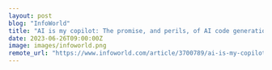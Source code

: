 ```yaml
---
layout: post
blog: "InfoWorld"
title: "AI is my copilot: The promise, and perils, of AI code generation"
date: 2023-06-26T09:00:00Z
image: images/infoworld.png
remote_url: "https://www.infoworld.com/article/3700789/ai-is-my-copilot-the-promise-and-perils-of-ai-code-generation.html#tk.rss_applicationdevelopment"
---
```

